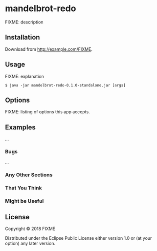 # mandelbrot-redo

FIXME: description

## Installation

Download from http://example.com/FIXME.

## Usage

FIXME: explanation

    $ java -jar mandelbrot-redo-0.1.0-standalone.jar [args]

## Options

FIXME: listing of options this app accepts.

## Examples

...

### Bugs

...

### Any Other Sections
### That You Think
### Might be Useful

## License

Copyright © 2018 FIXME

Distributed under the Eclipse Public License either version 1.0 or (at
your option) any later version.
